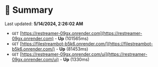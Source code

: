 # 📖 Summary
Last updated: **5/14/2024, 2:26:02 AM**

- `GET` [https://restreamer-09gx.onrender.com](https://restreamer-09gx.onrender.com) - **Up** (101565ms)
- `GET` [https://filestreambot-b5k6.onrender.com/](https://filestreambot-b5k6.onrender.com/) - **Up** (81453ms)
- `GET` [https://restreamer-09gx.onrender.com/ui](https://restreamer-09gx.onrender.com/ui) - **Up** (1330ms)

